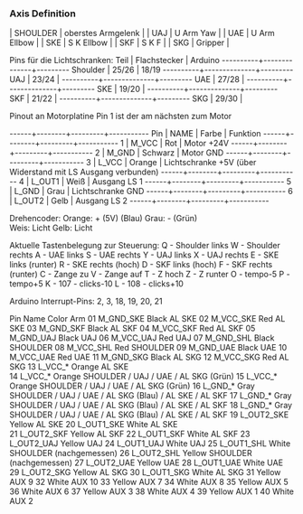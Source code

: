 ### Axis Definition


| SHOULDER | oberstes Armgelenk |
| UAJ 	   | U Arm Yaw |
| UAE	   | U Arm Ellbow |
| SKE	   | S K Ellbow |
| SKF      | S K F |
| SKG 	   | Gripper |

Pins für die Lichtschranken:
   Teil   | Flachstecker | Arduino
----------+--------------+---------
 Shoulder |     25/26    |  18/19
----------+--------------+---------
   UAJ    |     23/24    |
----------+--------------+---------
   UAE	  |     27/28    |
----------+--------------+---------
   SKE	  |     19/20    |
----------+--------------+---------
   SKF    |     21/22    |
----------+--------------+---------
   SKG 	  |     29/30    |

Pinout an Motorplatine
Pin 1 ist der am nächsten zum Motor

------+--------+---------+-----------
  Pin |  NAME  | Farbe   | Funktion
------+--------+---------+-----------
  1   | M_VCC  | Rot     | Motor +24V
------+--------+---------+-----------
  2   | M_GND  | Schwarz | Motor GND 
------+--------+---------+-----------
  3   | L_VCC  | Orange  | Lichtschranke +5V (über Widerstand mit LS Ausgang verbunden)
------+--------+---------+-----------
  4   | L_OUT1 | Weiß    | Ausgang LS 1
------+--------+---------+-----------
  5   | L_GND  | Grau    | Lichtschranke GND
------+--------+---------+-----------
  6   | L_OUT2 | Gelb    | Ausgang LS 2
------+--------+---------+-----------

Drehencoder:
Orange: + (5V) (Blau)
Grau:   -      (Grün)   
Weis:  Licht
Gelb:  Licht

Aktuelle Tastenbelegung zur Steuerung:
Q - Shoulder links
W - Shoulder rechts
A - UAE links
S - UAE rechts
Y - UAJ links
X - UAJ rechts
E - SKE links (runter)
R - SKE rechts (hoch)
D - SKF links (hoch)
F - SKF rechts (runter)
C - Zange zu
V - Zange auf
T - Z hoch
Z - Z runter
O - tempo-5
P - tempo+5
K - 107 - clicks-10 
L - 108 - clicks+10

Arduino Interrupt-Pins:
2, 3, 18, 19, 20, 21

Pin     Name	    Color	Arm
01	M_GND_SKE   Black	AL SKE
02	M_VCC_SKE   Red		AL SKE
03	M_GND_SKF   Black	AL SKF
04	M_VCC_SKF   Red		AL SKF
05      M_GND_UAJ   Black	UAJ
06	M_VCC_UAJ   Red		UAJ
07	M_GND_SHL   Black	SHOULDER
08	M_VCC_SHL   Red		SHOULDER
09      M_GND_UAE   Black	UAE
10      M_VCC_UAE   Red		UAE
11      M_GND_SKG   Black	AL SKG
12      M_VCC_SKG   Red		AL SKG
13      L_VCC_*     Orange	AL SKE               
14      L_VCC_*     Orange	SHOULDER / UAJ / UAE / AL SKG (Grün) 
15      L_VCC_*     Orange	SHOULDER / UAJ / UAE / AL SKG (Grün)
16      L_GND_*     Gray        SHOULDER / UAJ / UAE / AL SKG (Blau) / AL SKE / AL SKF
17      L_GND_*     Gray	SHOULDER / UAJ / UAE / AL SKG (Blau) / AL SKE / AL SKF
18      L_GND_*     Gray	SHOULDER / UAJ / UAE / AL SKG (Blau) / AL SKE / AL SKF
19      L_OUT2_SKE  Yellow	AL SKE
20      L_OUT1_SKE  White	AL SKE		
21      L_OUT2_SKF  Yellow	AL SKF
22      L_OUT1_SKF  White	AL SKF
23      L_OUT2_UAJ  Yellow	UAJ
24      L_OUT1_UAJ  White	UAJ
25      L_OUT1_SHL  White	SHOULDER (nachgemessen)
26      L_OUT2_SHL  Yellow	SHOULDER (nachgemessen)
27      L_OUT2_UAE  Yellow	UAE
28      L_OUT1_UAE  White	UAE
29      L_OUT2_SKG  Yellow	AL SKG
30      L_OUT1_SKG  White	AL SKG
31                 Yellow	AUX 9
32                 White	AUX 10
33                 Yellow	AUX 7
34                 White	AUX 8
35                 Yellow	AUX 5
36                 White	AUX 6
37                 Yellow	AUX 3
38                 White	AUX 4
39                 Yellow	AUX 1
40                 White	AUX 2
